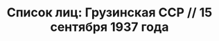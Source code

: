 ---
title: 'Список лиц: Грузинская ССР // 15 сентября 1937 года'
description: РГАСПИ, ф.17, оп.171, дело 411, лист 72
images:
- /disk/pictures/v03/17-171-411-072.jpg
- /disk/pictures/v03/17-171-411-073.jpg
- /disk/pictures/v03/17-171-411-074.jpg
- /disk/pictures/v03/17-171-411-075.jpg
- /disk/pictures/v03/17-171-411-076.jpg
- /disk/pictures/v03/17-171-411-077.jpg
---